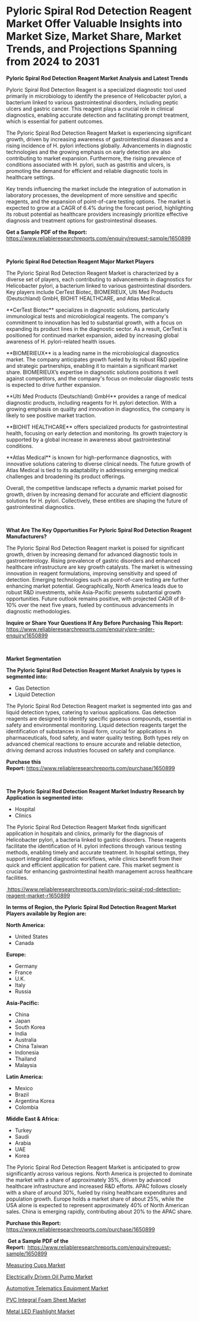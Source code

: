<p><h1>Pyloric Spiral Rod Detection Reagent Market Offer Valuable Insights into Market Size, Market Share, Market Trends, and Projections Spanning from 2024 to 2031</h1></p><p><strong>Pyloric Spiral Rod Detection Reagent Market Analysis and Latest Trends</strong></p>
<p><p>Pyloric Spiral Rod Detection Reagent is a specialized diagnostic tool used primarily in microbiology to identify the presence of Helicobacter pylori, a bacterium linked to various gastrointestinal disorders, including peptic ulcers and gastric cancer. This reagent plays a crucial role in clinical diagnostics, enabling accurate detection and facilitating prompt treatment, which is essential for patient outcomes.</p><p>The Pyloric Spiral Rod Detection Reagent Market is experiencing significant growth, driven by increasing awareness of gastrointestinal diseases and a rising incidence of H. pylori infections globally. Advancements in diagnostic technologies and the growing emphasis on early detection are also contributing to market expansion. Furthermore, the rising prevalence of conditions associated with H. pylori, such as gastritis and ulcers, is promoting the demand for efficient and reliable diagnostic tools in healthcare settings.</p><p>Key trends influencing the market include the integration of automation in laboratory processes, the development of more sensitive and specific reagents, and the expansion of point-of-care testing options. The market is expected to grow at a CAGR of 6.4% during the forecast period, highlighting its robust potential as healthcare providers increasingly prioritize effective diagnosis and treatment options for gastrointestinal diseases.</p></p>
<p><strong>Get a Sample PDF of the Report:&nbsp;</strong> <a href="https://www.reliableresearchreports.com/enquiry/request-sample/1650899?utm_campaign=16&utm_medium=2&utm_source=Github&utm_content=ia&utm_term=26092024&utm_id=pyloric-spiral-rod-detection-reagent">https://www.reliableresearchreports.com/enquiry/request-sample/1650899</a></p>
<p>&nbsp;</p>
<p><strong>Pyloric Spiral Rod Detection Reagent Major Market Players</strong></p>
<p><p>The Pyloric Spiral Rod Detection Reagent Market is characterized by a diverse set of players, each contributing to advancements in diagnostics for Helicobacter pylori, a bacterium linked to various gastrointestinal disorders. Key players include CerTest Biotec, BIOMERIEUX, Ulti Med Products (Deutschland) GmbH, BIOHIT HEALTHCARE, and Atlas Medical.</p><p>**CerTest Biotec** specializes in diagnostic solutions, particularly immunological tests and microbiological reagents. The company's commitment to innovation has led to substantial growth, with a focus on expanding its product lines in the diagnostic sector. As a result, CerTest is positioned for continued market expansion, aided by increasing global awareness of H. pylori-related health issues.</p><p>**BIOMERIEUX** is a leading name in the microbiological diagnostics market. The company anticipates growth fueled by its robust R&D pipeline and strategic partnerships, enabling it to maintain a significant market share. BIOMERIEUX’s expertise in diagnostic solutions positions it well against competitors, and the company's focus on molecular diagnostic tests is expected to drive further expansion.</p><p>**Ulti Med Products (Deutschland) GmbH** provides a range of medical diagnostic products, including reagents for H. pylori detection. With a growing emphasis on quality and innovation in diagnostics, the company is likely to see positive market traction.</p><p>**BIOHIT HEALTHCARE** offers specialized products for gastrointestinal health, focusing on early detection and monitoring. Its growth trajectory is supported by a global increase in awareness about gastrointestinal conditions.</p><p>**Atlas Medical** is known for high-performance diagnostics, with innovative solutions catering to diverse clinical needs. The future growth of Atlas Medical is tied to its adaptability in addressing emerging medical challenges and broadening its product offerings.</p><p>Overall, the competitive landscape reflects a dynamic market poised for growth, driven by increasing demand for accurate and efficient diagnostic solutions for H. pylori. Collectively, these entities are shaping the future of gastrointestinal diagnostics.</p></p>
<p>&nbsp;</p>
<p><strong>What Are The Key Opportunities For Pyloric Spiral Rod Detection Reagent Manufacturers?</strong></p>
<p><p>The Pyloric Spiral Rod Detection Reagent market is poised for significant growth, driven by increasing demand for advanced diagnostic tools in gastroenterology. Rising prevalence of gastric disorders and enhanced healthcare infrastructure are key growth catalysts. The market is witnessing innovation in reagent formulations, improving sensitivity and speed of detection. Emerging technologies such as point-of-care testing are further enhancing market potential. Geographically, North America leads due to robust R&D investments, while Asia-Pacific presents substantial growth opportunities. Future outlook remains positive, with projected CAGR of 8-10% over the next five years, fueled by continuous advancements in diagnostic methodologies.</p></p>
<p><strong>Inquire or Share Your Questions If Any Before Purchasing This Report:</strong> <a href="https://www.reliableresearchreports.com/enquiry/pre-order-enquiry/1650899?utm_campaign=16&utm_medium=2&utm_source=Github&utm_content=ia&utm_term=26092024&utm_id=pyloric-spiral-rod-detection-reagent">https://www.reliableresearchreports.com/enquiry/pre-order-enquiry/1650899</a></p>
<p>&nbsp;</p>
<p><strong>Market Segmentation</strong></p>
<p><strong>The Pyloric Spiral Rod Detection Reagent Market Analysis by types is segmented into:</strong></p>
<p><ul><li>Gas Detection</li><li>Liquid Detection</li></ul></p>
<p><p>The Pyloric Spiral Rod Detection Reagent market is segmented into gas and liquid detection types, catering to various applications. Gas detection reagents are designed to identify specific gaseous compounds, essential in safety and environmental monitoring. Liquid detection reagents target the identification of substances in liquid form, crucial for applications in pharmaceuticals, food safety, and water quality testing. Both types rely on advanced chemical reactions to ensure accurate and reliable detection, driving demand across industries focused on safety and compliance.</p></p>
<p><strong>Purchase this Report:&nbsp;</strong><a href="https://www.reliableresearchreports.com/purchase/1650899?utm_campaign=16&utm_medium=2&utm_source=Github&utm_content=ia&utm_term=26092024&utm_id=pyloric-spiral-rod-detection-reagent">https://www.reliableresearchreports.com/purchase/1650899</a></p>
<p>&nbsp;</p>
<p><strong>The Pyloric Spiral Rod Detection Reagent Market Industry Research by Application is segmented into:</strong></p>
<p><ul><li>Hospital</li><li>Clinics</li></ul></p>
<p><p>The Pyloric Spiral Rod Detection Reagent Market finds significant application in hospitals and clinics, primarily for the diagnosis of Helicobacter pylori, a bacteria linked to gastric disorders. These reagents facilitate the identification of H. pylori infections through various testing methods, enabling timely and accurate treatment. In hospital settings, they support integrated diagnostic workflows, while clinics benefit from their quick and efficient application for patient care. This market segment is crucial for enhancing gastrointestinal health management across healthcare facilities.</p></p>
<p><a href="https://www.reliableresearchreports.com/pyloric-spiral-rod-detection-reagent-market-r1650899?utm_campaign=16&utm_medium=2&utm_source=Github&utm_content=ia&utm_term=26092024&utm_id=pyloric-spiral-rod-detection-reagent">&nbsp;https://www.reliableresearchreports.com/pyloric-spiral-rod-detection-reagent-market-r1650899</a></p>
<p><strong>In terms of Region, the Pyloric Spiral Rod Detection Reagent Market Players available by Region are:</strong></p>
<p>
    <p> <strong> North America: </strong>
        <ul>
            <li>United States</li>
            <li>Canada</li>
        </ul>
        </p> 
    <p> <strong> Europe: </strong>
        <ul>
            <li>Germany</li>
            <li>France</li>
            <li>U.K.</li>
            <li>Italy</li>
            <li>Russia</li>
        </ul>
        </p> 
    <p> <strong> Asia-Pacific: </strong>
        <ul>
            <li>China</li>
            <li>Japan</li>
            <li>South Korea</li>
            <li>India</li>
            <li>Australia</li>
            <li>China Taiwan</li>
            <li>Indonesia</li>
            <li>Thailand</li>
            <li>Malaysia</li>
        </ul>
        </p> 
    <p> <strong> Latin America: </strong>
        <ul>
            <li>Mexico</li>
            <li>Brazil</li>
            <li>Argentina Korea</li>
            <li>Colombia</li>
        </ul>
        </p> 
    <p> <strong> Middle East & Africa: </strong>
        <ul>
            <li>Turkey</li>
            <li>Saudi</li>
            <li>Arabia</li>
            <li>UAE</li>
            <li>Korea</li>
        </ul>
    </p>
    </p>
<p><p>The Pyloric Spiral Rod Detection Reagent Market is anticipated to grow significantly across various regions. North America is projected to dominate the market with a share of approximately 35%, driven by advanced healthcare infrastructure and increased R&D efforts. APAC follows closely with a share of around 30%, fueled by rising healthcare expenditures and population growth. Europe holds a market share of about 25%, while the USA alone is expected to represent approximately 40% of North American sales. China is emerging rapidly, contributing about 20% to the APAC share.</p></p>
<p><strong>Purchase this Report: </strong><a href="https://www.reliableresearchreports.com/purchase/1650899?utm_campaign=16&utm_medium=2&utm_source=Github&utm_content=ia&utm_term=26092024&utm_id=pyloric-spiral-rod-detection-reagent">https://www.reliableresearchreports.com/purchase/1650899</a></p>
<p>&nbsp;<strong>Get a Sample PDF of the Report:&nbsp;&nbsp;</strong><a href="https://www.reliableresearchreports.com/enquiry/request-sample/1650899?utm_campaign=16&utm_medium=2&utm_source=Github&utm_content=ia&utm_term=26092024&utm_id=pyloric-spiral-rod-detection-reagent">https://www.reliableresearchreports.com/enquiry/request-sample/1650899</a></p>
<p><strong></strong></p>
<p><p><a href="https://issuu.com/reportprime-2/docs/measuring-cups-market-size-2030.ppt_d34c8319fa1484?utm_campaign=16&utm_medium=2&utm_source=Github&utm_content=ia&utm_term=26092024&utm_id=pyloric-spiral-rod-detection-reagent">Measuring Cups Market</a></p><p><a href="https://github.com/JosephineMcguire65/Market-Research-Report-List-1/blob/main/electrically-driven-oil-pump-market.md?utm_campaign=16&utm_medium=2&utm_source=Github&utm_content=ia&utm_term=26092024&utm_id=pyloric-spiral-rod-detection-reagent">Electrically Driven Oil Pump Market</a></p><p><a href="https://github.com/NathanCarter327/Market-Research-Report-List-1/blob/main/automotive-telematics-equipment-market.md?utm_campaign=16&utm_medium=2&utm_source=Github&utm_content=ia&utm_term=26092024&utm_id=pyloric-spiral-rod-detection-reagent">Automotive Telematics Equipment Market</a></p><p><a href="https://www.linkedin.com/pulse/pvc-integral-foam-sheet-industry-analysis-report-its-market-pcp9f?utm_campaign=16&utm_medium=2&utm_source=Github&utm_content=ia&utm_term=26092024&utm_id=pyloric-spiral-rod-detection-reagent">PVC Integral Foam Sheet Market</a></p><p><a href="https://issuu.com/reportprime-2/docs/metal-led-flashlight-market-size-20_ffb2b436f92b7e?utm_campaign=16&utm_medium=2&utm_source=Github&utm_content=ia&utm_term=26092024&utm_id=pyloric-spiral-rod-detection-reagent">Metal LED Flashlight Market</a></p></p>